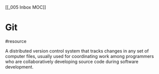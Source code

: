 [[_005 Inbox MOC]]

# Git
#resource 

A distributed version control system that tracks changes in any set of computer files, usually used for coordinating work among programmers who are collaboratively developing source code during software development.